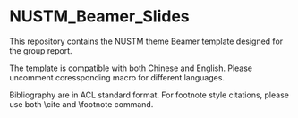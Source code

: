 # NUSTM_Beamer_Slides
This repository contains the NUSTM theme Beamer template designed for the group report. 

The template is compatible with both Chinese and English. Please uncomment coressponding macro for different languages. 

Bibliography are in ACL standard format. For footnote style citations, please use both \cite and \footnote command.

